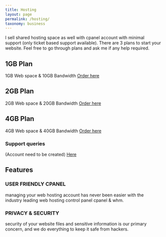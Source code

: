 ```yaml
---
title: Hosting
layout: page
permalink: /hosting/
taxonomy: business
---
```


I sell shared hosting space as well with cpanel account with minimal support (only ticket based support available). There are 3 plans to start your website. Feel free to go through plans and ask me if any help required.

## 1GB Plan
1GB Web space & 10GB Bandwidth
[Order here](https://client.mandar.me/order/main/packages/shared-hosting/)

## 2GB Plan
2GB Web space & 20GB Bandwidth
[Order here](https://client.mandar.me/order/main/packages/shared-hosting/)

## 4GB Plan
4GB Web space & 40GB Bandwidth
[Order here](https://client.mandar.me/order/main/packages/shared-hosting/)

### Support queries 
(Account need to be created)
[Here](https://client.mandar.me/client/plugin/support_manager/client_tickets/add/)

## Features

### USER FRIENDLY CPANEL
managing your web hosting account has never been easier with the industry leading web hosting control panel cpanel & whm.

### PRIVACY & SECURITY
security of your website files and sensitive information is our primary concern, and we do everything to keep it safe from hackers.